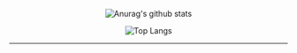 

<div align=center>

![Anurag's github stats](https://github-readme-stats.vercel.app/api?username=chobkyu&show_icons=true&theme=radical) 

![Top Langs](https://github-readme-stats.vercel.app/api/top-langs/?username=chobkyu&layout=compact&theme=tokyonight%20&langs_count=20)

<hr>
 
<!--![Top Langs](https://github-readme-stats.vercel.app/api/top-langs/?username=chobkyu&layout=compact&theme=tokyonight%20&langs_count=20)-->

